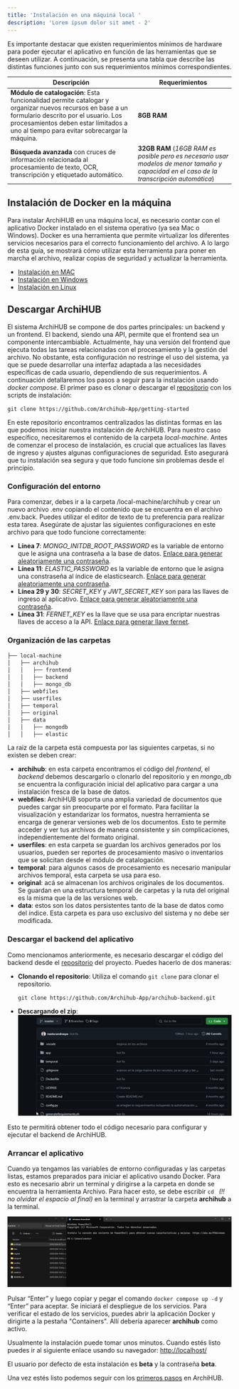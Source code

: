 ```yaml
---
title: 'Instalación en una máquina local '
description: 'Lorem ipsum dolor sit amet - 2'
---
```


Es importante destacar que existen requerimientos mínimos de hardware para poder ejecutar el aplicativo en función de las herramientas que se deseen utilizar. A continuación, se presenta una tabla que describe las distintas funciones junto con sus requerimientos mínimos correspondientes.

| Descripción | Requerimientos |
| ----------- | ----------- |
| __Módulo de catalogación__: Esta funcionalidad permite catalogar y organizar nuevos recursos en base a un formulario descrito por el usuario. Los procesamientos deben estar límitados a uno al tiempo para evitar sobrecargar la máquina. | __8GB RAM__ |
| __Búsqueda avanzada__ con cruces de información relacionada al procesamiento de texto, OCR, transcripción y etiquetado automático. | __32GB RAM__ (_16GB RAM es posible pero es necesario usar modelos de menor tamaño y capacidad en el caso de la transcripción automática_)|

## Instalación de Docker en la máquina

Para instalar ArchiHUB en una máquina local, es necesario contar con el aplicativo Docker instalado en el sistema operativo (ya sea Mac o Windows). Docker es una herramienta que permite virtualizar los diferentes servicios necesarios para el correcto funcionamiento del archivo. A lo largo de esta guía, se mostrará cómo utilizar esta herramienta para poner en marcha el archivo, realizar copias de seguridad y actualizar la herramienta.

- [Instalación en MAC](https://docs.docker.com/desktop/install/mac-install/)
- [Instalación en Windows](https://docs.docker.com/desktop/install/windows-install/)
- [Instalación en Linux](https://docs.docker.com/engine/install/)

## Descargar ArchiHUB

El sistema ArchiHUB se compone de dos partes principales: un backend y un frontend. El backend, siendo una API, permite que el frontend sea un componente intercambiable. Actualmente, hay una versión del frontend que ejecuta todas las tareas relacionadas con el procesamiento y la gestión del archivo. No obstante, esta configuración no restringe el uso del sistema, ya que se puede desarrollar una interfaz adaptada a las necesidades específicas de cada usuario, dependiendo de sus requerimientos. A continuación detallaremos los pasos a seguir para la instalación usando _docker compose_. El primer paso es clonar o descargar el [repositorio](https://github.com/Archihub-App/getting-started) con los scripts de instalación:

```
git clone https://github.com/Archihub-App/getting-started
```

En este repositorio encontramos centralizados las distintas formas en las que podemos iniciar nuestra instalación de ArchiHUB. Para nuestro caso específico, necesitaremos el contenido de la carpeta _local-machine_. Antes de comenzar el proceso de instalación, es crucial que actualices las llaves de ingreso y ajustes algunas configuraciones de seguridad. Esto asegurará que tu instalación sea segura y que todo funcione sin problemas desde el principio.

### Configuración del entorno

Para comenzar, debes ir a la carpeta /local-machine/archihub y crear un nuevo archivo .env copiando el contenido que se encuentra en el archivo .env.back. Puedes utilizar el editor de texto de tu preferencia para realizar esta tarea. Asegúrate de ajustar las siguientes configuraciones en este archivo para que todo funcione correctamente:

- __Línea 7__: _MONGO_INITDB_ROOT_PASSWORD_ es la variable de entorno que le asigna una contraseña a la base de datos. [Enlace para generar aleatoriamente una contraseña](https://www.random.org/strings/?num=10&len=30&digits=on&upperalpha=on&loweralpha=on&unique=on&format=html&rnd=new).
- __Línea 11__: _ELASTIC_PASSWORD_ es la variable de entorno que le asigna una constraseña al índice de elasticsearch. [Enlace para generar aleatoriamente una contraseña](https://www.random.org/strings/?num=10&len=30&digits=on&upperalpha=on&loweralpha=on&unique=on&format=html&rnd=new).
- __Línea 29 y 30__: _SECRET_KEY_ y _JWT_SECRET_KEY_ son para las llaves de ingreso al aplicativo. [Enlace para generar aleatoriamente una contraseña](https://www.random.org/strings/?num=10&len=30&digits=on&upperalpha=on&loweralpha=on&unique=on&format=html&rnd=new).
- __Línea 31__: _FERNET_KEY_ es la llave que se usa para encriptar nuestras llaves de acceso a la API. [Enlace para generar llave fernet](https://fernetkeygen.com/).

### Organización de las carpetas

 ```
├── local-machine
│   ├── archihub
│   │   ├── frontend
│   │   ├── backend
│   │   ├── mongo_db
│   ├── webfiles
│   ├── userfiles
│   ├── temporal
│   ├── original
│   ├── data
│   │   ├── mongodb
│   │   ├── elastic
 ```

 La raiz de la carpeta está compuesta por las siguientes carpetas, si no existen se deben crear:
 - __archihub__: en esta carpeta encontramos el código del _frontend_, el _backend_ debemos descargarlo o clonarlo del repositorio y en _mongo_db_ se encuentra la configuración inicial del aplicativo para cargar a una instalación fresca de la base de datos.
 - __webfiles__: ArchiHUB soporta una amplia variedad de documentos que puedes cargar sin preocuparte por el formato. Para facilitar la visualización y estandarizar los formatos, nuestra herramienta se encarga de generar versiones web de los documentos. Esto te permite acceder y ver tus archivos de manera consistente y sin complicaciones, independientemente del formato original.
 - __userfiles__: en esta carpeta se guardan los archivos generados por los usuarios, pueden ser reportes de procesamiento masivo o inventarios que se solicitan desde el módulo de catalogación.
 - __temporal__: para algunos casos de procesamiento es necesario manipular archivos temporal, esta carpeta se usa para eso.
 - __original__: acá se almacenan los archivos originales de los documentos. Se guardan en una estructura temporal de carpetas y la ruta del original es la misma que la de las versiones web.
 - __data__: estos son los datos persistentes tanto de la base de datos como del índice. Esta carpeta es para uso exclusivo del sistema y no debe ser modificada.

### Descargar el backend del aplicativo

Como mencionamos anteriormente, es necesario descargar el código del backend desde el [repositorio](https://github.com/Archihub-App/archihub-backend) del proyecto. Puedes hacerlo de dos maneras:

- __Clonando el repositorio__: Utiliza el comando `git clone` para clonar el repositorio. <br>
    ```
    git clone https://github.com/Archihub-App/archihub-backend.git
    ```
- __Descargando el zip__: <br>![descarga desde github](/imagenes/descarga_git.gif)

Esto te permitirá obtener todo el código necesario para configurar y ejecutar el backend de ArchiHUB.

### Arrancar el aplicativo

Cuando ya tengamos las variables de entorno configuradas y las carpetas listas, estamos preparados para iniciar el aplicativo usando Docker. Para esto es necesario abrir un terminal y dirigirse a la carpeta en donde se encuentra la herramienta Archivo. Para hacer esto, se debe escribir `cd ` _(!! no olvidar el espacio al final)_ en la terminal y arrastrar la carpeta __archihub__ a la terminal.

![vista abrir carpeta en la terminal](/imagenes/terminal.gif)

Pulsar “Enter” y luego copiar y pegar el comando `docker compose up -d` y “Enter” para aceptar. Se iniciará el despliegue de los servicios. Para verificar el estado de los servicios, puedes abrir la aplicación Docker y dirigirte a la pestaña "Containers". Allí debería aparecer __archihub__ como activo.

Usualmente la instalación puede tomar unos minutos. Cuando estés listo puedes ir al siguiente enlace usando su navegador: [http://localhost/](http://localhost/)

El usuario por defecto de esta instalación es __beta__ y la contraseña __beta__.

Una vez estés listo podemos seguir con los [primeros pasos](pasos.md) en ArchiHUB.